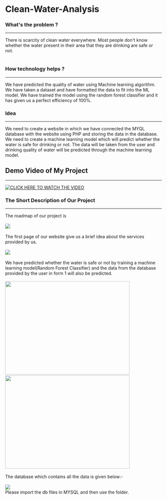 # Clean-Water-Analysis
<b><h3>What's the problem ?</h3> </b><hr>
There is scarcity of clean water everywhere. Most people don't know whether the water present in their area that they are drinking are safe or not. 
<br><br>
<h3>How technology helps ?</h3><hr>
We have predicted the quality of water using Machine learning algorithm. We have taken a dataset and have formatted the data to fit into the ML model. We have trained the model using the random forest classifier and it has given us a perfect efficiency of 100%.<br>
<h3>Idea</h3><hr>
We need to create a website in which we have connected the MYQL database with the website using PHP and storing the data in the database. We need to create a machine learning model which will predict whether the water is safe for drinking or not. The data will be taken from the user and drinking quality of water will be predicted through the machine learning model.
<br>
<h2>Demo Video of My Project</h2><hr>
<a href="https://youtu.be/uexqmdPK7Fk" rel="nofollow"><img src="Clean-Water-Analysis
/images/Clean Water and Sanitation.png" alt="CLICK HERE TO WATCH THE VIDEO" style="max-width:100%;"></a>
<h3>The Short Description of Our Project</h3>
<hr>
The roadmap of our project is<br><br>
<img src="roadmap.PNG">
<br><br>
The first page of our website give us a brief idea about the services provided by us.<br><br>
<img src="Services.PNG"><br><br>
We have predicted whether the water is safe or not by training a machine learning model(Random Forest Classifier) and the data from the database provided by the user in form 1 will also be predicted.<br><br>
<img src = "form.PNG" width=400 height=300>&nbsp;&nbsp;<img src="ML Pred1.PNG" width=400 height=300>
<br><br>
The database which contains all the data is given below:- <br><br>
<img src="Clean-Water-Analysis/images/database.PNG">
<br>
Please import the db files in MYSQL and then use the folder.
